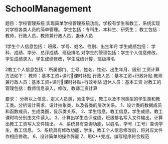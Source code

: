 # SchoolManagement
题目：学校管理系统
实现简单学校管理系统功能，学校有学生和教工，系统实现对学校各类人员的简单管理。
学生包括：专科生、本科生、研究生；
教工包括：教师，行政人员，教师兼行政人员，退休人员

1学生个人信息包括：
班级、学号、姓名、性别、出生年月
学生成绩包括：
学科、成绩、学分、总评成绩、班级排名
对学生的管理包括：学生个人信息修改，学生成绩录入，学生成绩修改，学生成绩计算，班级排名

2教工个人信息包括：
所属部门、工号、姓名、性别、出生年月、级别
工资计算方法如下：
教师：基本工资+课时课时补贴
行政人员：基本工资+行政补贴
教师兼行政人员：基本工资+课时课时补贴+行政补贴
退休人员：基本工资
对教工的管理包括：教师信息录入，修改，教师工资计算

要求：
分析以上信息，定义人员类，派生学生，教工以及不同类型的学生类和教工类。分析设计需求，设计抽象类，以及各类的层次关系。
1、设计类的数据成员和函数成员，生成类图，显示类关系。
2、学生信息，教工信息，学生成绩，教工课时均分别由文件读入。
3、计算出学生总评成绩，班级排名写入文件输出，计算出教工工资写入文件输出。
4、系统具有查询功能，以姓名，学号（工号）查询学生，教工信息。
5、系统具有修改功能，学生，教工个人信息修改后，将对应文件作相应修改。
6、设计简单的操作界面
7、用C++完成，编写程序符合规范
